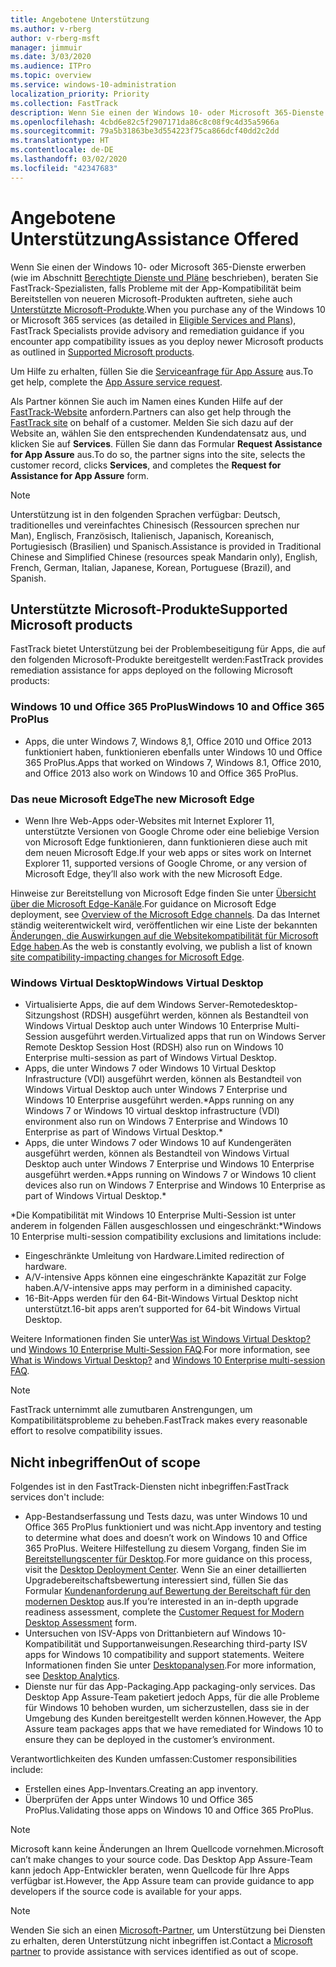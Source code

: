 ```yaml
---
title: Angebotene Unterstützung
ms.author: v-rberg
author: v-rberg-msft
manager: jimmuir
ms.date: 3/03/2020
ms.audience: ITPro
ms.topic: overview
ms.service: windows-10-administration
localization_priority: Priority
ms.collection: FastTrack
description: Wenn Sie einen der Windows 10- oder Microsoft 365-Dienste erwerben, zeigen Ihnen FastTrack-Spezialisten, wie Sie auf Windows 10 und Office 365 ProPlus bereitstellen und ohne zusätzliche Kosten (mit einem berechtigenden Abonnement) auf dem neuesten Stand bleiben.
ms.openlocfilehash: 4cbd6e82c5f2907171da86c8c08f9c4d35a5966a
ms.sourcegitcommit: 79a5b31863be3d554223f75ca866dcf40dd2c2dd
ms.translationtype: HT
ms.contentlocale: de-DE
ms.lasthandoff: 03/02/2020
ms.locfileid: "42347683"
---
```

# <a name="assistance-offered"></a><span data-ttu-id="356e0-103">Angebotene Unterstützung</span><span class="sxs-lookup"><span data-stu-id="356e0-103">Assistance Offered</span></span>  

<span data-ttu-id="356e0-104">Wenn Sie einen der Windows 10- oder Microsoft 365-Dienste erwerben (wie im Abschnitt [Berechtigte Dienste und Pläne](M365-eligible-services-and-plans.md) beschrieben), beraten Sie FastTrack-Spezialisten, falls Probleme mit der App-Kompatibilität beim Bereitstellen von neueren Microsoft-Produkten auftreten, siehe auch [Unterstützte Microsoft-Produkte](#supported-microsoft-products).</span><span class="sxs-lookup"><span data-stu-id="356e0-104">When you purchase any of the Windows 10 or Microsoft 365 services (as detailed in [Eligible Services and Plans](M365-eligible-services-and-plans.md)), FastTrack Specialists provide advisory and remediation guidance if you encounter app compatibility issues as you deploy newer Microsoft products as outlined in [Supported Microsoft products](#supported-microsoft-products).</span></span>

<span data-ttu-id="356e0-105">Um Hilfe zu erhalten, füllen Sie die [Serviceanfrage für App Assure](https://go.microsoft.com/fwlink/?linkid=2022721) aus.</span><span class="sxs-lookup"><span data-stu-id="356e0-105">To get help, complete the [App Assure service request](https://go.microsoft.com/fwlink/?linkid=2022721).</span></span>

<span data-ttu-id="356e0-106">Als Partner können Sie auch im Namen eines Kunden Hilfe auf der [FastTrack-Website](https://go.microsoft.com/fwlink/?linkid=780698) anfordern.</span><span class="sxs-lookup"><span data-stu-id="356e0-106">Partners can also get help through the [FastTrack site](https://go.microsoft.com/fwlink/?linkid=780698) on behalf of a customer.</span></span> <span data-ttu-id="356e0-107">Melden Sie sich dazu auf der Website an, wählen Sie den entsprechenden Kundendatensatz aus, und klicken Sie auf **Services**. Füllen Sie dann das Formular **Request Assistance for App Assure** aus.</span><span class="sxs-lookup"><span data-stu-id="356e0-107">To do so, the partner signs into the site, selects the customer record, clicks **Services**, and completes the **Request for Assistance for App Assure** form.</span></span>

> [!NOTE]
> <span data-ttu-id="356e0-108">Unterstützung ist in den folgenden Sprachen verfügbar: Deutsch, traditionelles und vereinfachtes Chinesisch (Ressourcen sprechen nur Man), Englisch, Französisch, Italienisch, Japanisch, Koreanisch, Portugiesisch (Brasilien) und Spanisch.</span><span class="sxs-lookup"><span data-stu-id="356e0-108">Assistance is provided in Traditional Chinese and Simplified Chinese (resources speak Mandarin only), English, French, German, Italian, Japanese, Korean, Portuguese (Brazil), and Spanish.</span></span> 

## <a name="supported-microsoft-products"></a><span data-ttu-id="356e0-109">Unterstützte Microsoft-Produkte</span><span class="sxs-lookup"><span data-stu-id="356e0-109">Supported Microsoft products</span></span>

<span data-ttu-id="356e0-110">FastTrack bietet Unterstützung bei der Problembeseitigung für Apps, die auf den folgenden Microsoft-Produkte bereitgestellt werden:</span><span class="sxs-lookup"><span data-stu-id="356e0-110">FastTrack provides remediation assistance for apps deployed on the following Microsoft products:</span></span>

### <a name="windows-10-and-office-365-proplus"></a><span data-ttu-id="356e0-111">Windows 10 und Office 365 ProPlus</span><span class="sxs-lookup"><span data-stu-id="356e0-111">Windows 10 and Office 365 ProPlus</span></span>

- <span data-ttu-id="356e0-112">Apps, die unter Windows 7, Windows 8,1, Office 2010 und Office 2013 funktioniert haben, funktionieren ebenfalls unter Windows 10 und Office 365 ProPlus.</span><span class="sxs-lookup"><span data-stu-id="356e0-112">Apps that worked on Windows 7, Windows 8.1, Office 2010, and Office 2013 also work on Windows 10 and Office 365 ProPlus.</span></span>

### <a name="the-new-microsoft-edge"></a><span data-ttu-id="356e0-113">Das neue Microsoft Edge</span><span class="sxs-lookup"><span data-stu-id="356e0-113">The new Microsoft Edge</span></span>

- <span data-ttu-id="356e0-114">Wenn Ihre Web-Apps oder-Websites mit Internet Explorer 11, unterstützte Versionen von Google Chrome oder eine beliebige Version von Microsoft Edge funktionieren, dann funktionieren diese auch mit dem neuen Microsoft Edge.</span><span class="sxs-lookup"><span data-stu-id="356e0-114">If your web apps or sites work on Internet Explorer 11, supported versions of Google Chrome, or any version of Microsoft Edge, they’ll also work with the new Microsoft Edge.</span></span>

<span data-ttu-id="356e0-115">Hinweise zur Bereitstellung von Microsoft Edge finden Sie unter [Übersicht über die Microsoft Edge-Kanäle](https://docs.microsoft.com/DeployEdge/microsoft-edge-channels).</span><span class="sxs-lookup"><span data-stu-id="356e0-115">For guidance on Microsoft Edge deployment, see [Overview of the Microsoft Edge channels](https://docs.microsoft.com/DeployEdge/microsoft-edge-channels).</span></span> <span data-ttu-id="356e0-116">Da das Internet ständig weiterentwickelt wird, veröffentlichen wir eine Liste der bekannten [Änderungen, die Auswirkungen auf die Websitekompatibilität für Microsoft Edge haben](https://docs.microsoft.com/microsoft-edge/web-platform/site-impacting-changes).</span><span class="sxs-lookup"><span data-stu-id="356e0-116">As the web is constantly evolving, we publish a list of known [site compatibility-impacting changes for Microsoft Edge](https://docs.microsoft.com/microsoft-edge/web-platform/site-impacting-changes).</span></span>

### <a name="windows-virtual-desktop"></a><span data-ttu-id="356e0-117">Windows Virtual Desktop</span><span class="sxs-lookup"><span data-stu-id="356e0-117">Windows Virtual Desktop</span></span>

- <span data-ttu-id="356e0-118">Virtualisierte Apps, die auf dem Windows Server-Remotedesktop-Sitzungshost (RDSH) ausgeführt werden, können als Bestandteil von Windows Virtual Desktop auch unter Windows 10 Enterprise Multi-Session ausgeführt werden.</span><span class="sxs-lookup"><span data-stu-id="356e0-118">Virtualized apps that run on Windows Server Remote Desktop Session Host (RDSH) also run on Windows 10 Enterprise multi-session as part of Windows Virtual Desktop.</span></span>
- <span data-ttu-id="356e0-119">Apps, die unter Windows 7 oder Windows 10 Virtual Desktop Infrastructure (VDI) ausgeführt werden, können als Bestandteil von Windows Virtual Desktop auch unter Windows 7 Enterprise und Windows 10 Enterprise ausgeführt werden.\*</span><span class="sxs-lookup"><span data-stu-id="356e0-119">Apps running on any Windows 7 or Windows 10 virtual desktop infrastructure (VDI) environment also run on Windows 7 Enterprise and Windows 10 Enterprise as part of Windows Virtual Desktop.\*</span></span>
- <span data-ttu-id="356e0-120">Apps, die unter Windows 7 oder Windows 10 auf Kundengeräten ausgeführt werden, können als Bestandteil von Windows Virtual Desktop auch unter Windows 7 Enterprise und Windows 10 Enterprise ausgeführt werden.\*</span><span class="sxs-lookup"><span data-stu-id="356e0-120">Apps running on Windows 7 or Windows 10 client devices also run on Windows 7 Enterprise and Windows 10 Enterprise as part of Windows Virtual Desktop.\*</span></span>

<span data-ttu-id="356e0-121">\*Die Kompatibilität mit Windows 10 Enterprise Multi-Session ist unter anderem in folgenden Fällen ausgeschlossen und eingeschränkt:</span><span class="sxs-lookup"><span data-stu-id="356e0-121">\*Windows 10 Enterprise multi-session compatibility exclusions and limitations include:</span></span>
- <span data-ttu-id="356e0-122">Eingeschränkte Umleitung von Hardware.</span><span class="sxs-lookup"><span data-stu-id="356e0-122">Limited redirection of hardware.</span></span>
- <span data-ttu-id="356e0-123">A/V-intensive Apps können eine eingeschränkte Kapazität zur Folge haben.</span><span class="sxs-lookup"><span data-stu-id="356e0-123">A/V-intensive apps may perform in a diminished capacity.</span></span>
- <span data-ttu-id="356e0-124">16-Bit-Apps werden für den 64-Bit-Windows Virtual Desktop nicht unterstützt.</span><span class="sxs-lookup"><span data-stu-id="356e0-124">16-bit apps aren’t supported for 64-bit Windows Virtual Desktop.</span></span>

<span data-ttu-id="356e0-125">Weitere Informationen finden Sie unter[Was ist Windows Virtual Desktop?](https://docs.microsoft.com/azure/virtual-desktop/overview) und [Windows 10 Enterprise Multi-Session FAQ](https://docs.microsoft.com/azure/virtual-desktop/windows-10-multisession-faq).</span><span class="sxs-lookup"><span data-stu-id="356e0-125">For more information, see [What is Windows Virtual Desktop?](https://docs.microsoft.com/azure/virtual-desktop/overview) and [Windows 10 Enterprise multi-session FAQ](https://docs.microsoft.com/azure/virtual-desktop/windows-10-multisession-faq).</span></span>

> [!NOTE]
> <span data-ttu-id="356e0-126">FastTrack unternimmt alle zumutbaren Anstrengungen, um Kompatibilitätsprobleme zu beheben.</span><span class="sxs-lookup"><span data-stu-id="356e0-126">FastTrack makes every reasonable effort to resolve compatibility issues.</span></span> 

## <a name="out-of-scope"></a><span data-ttu-id="356e0-127">Nicht inbegriffen</span><span class="sxs-lookup"><span data-stu-id="356e0-127">Out of scope</span></span>

<span data-ttu-id="356e0-128">Folgendes ist in den FastTrack-Diensten nicht inbegriffen:</span><span class="sxs-lookup"><span data-stu-id="356e0-128">FastTrack services don't include:</span></span>
- <span data-ttu-id="356e0-129">App-Bestandserfassung und Tests dazu, was unter Windows 10 und Office 365 ProPlus funktioniert und was nicht.</span><span class="sxs-lookup"><span data-stu-id="356e0-129">App inventory and testing to determine what does and doesn’t work on Windows 10 and Office 365 ProPlus.</span></span> <span data-ttu-id="356e0-130">Weitere Hilfestellung zu diesem Vorgang, finden Sie im [Bereitstellungscenter für Desktop](https://go.microsoft.com/fwlink/?linkid=2080140).</span><span class="sxs-lookup"><span data-stu-id="356e0-130">For more guidance on this process, visit the [Desktop Deployment Center](https://go.microsoft.com/fwlink/?linkid=2080140).</span></span> <span data-ttu-id="356e0-131">Wenn Sie an einer detaillierten Upgradebereitschaftsbewertung interessiert sind, füllen Sie das Formular [Kundenanforderung auf Bewertung der Bereitschaft für den modernen Desktop](https://go.microsoft.com/fwlink/?linkid=2053818) aus.</span><span class="sxs-lookup"><span data-stu-id="356e0-131">If you’re interested in an in-depth upgrade readiness assessment, complete the [Customer Request for Modern Desktop Assessment](https://go.microsoft.com/fwlink/?linkid=2053818) form.</span></span>
- <span data-ttu-id="356e0-132">Untersuchen von ISV-Apps von Drittanbietern auf Windows 10-Kompatibilität und Supportanweisungen.</span><span class="sxs-lookup"><span data-stu-id="356e0-132">Researching third-party ISV apps for Windows 10 compatibility and support statements.</span></span> <span data-ttu-id="356e0-133">Weitere Informationen finden Sie unter [Desktopanalysen](https://docs.microsoft.com/sccm/desktop-analytics/overview).</span><span class="sxs-lookup"><span data-stu-id="356e0-133">For more information, see [Desktop Analytics](https://docs.microsoft.com/sccm/desktop-analytics/overview).</span></span>
- <span data-ttu-id="356e0-134">Dienste nur für das App-Packaging.</span><span class="sxs-lookup"><span data-stu-id="356e0-134">App packaging-only services.</span></span> <span data-ttu-id="356e0-135">Das Desktop App Assure-Team paketiert jedoch Apps, für die alle Probleme für Windows 10 behoben wurden, um sicherzustellen, dass sie in der Umgebung des Kunden bereitgestellt werden können.</span><span class="sxs-lookup"><span data-stu-id="356e0-135">However, the App Assure team packages apps that we have remediated for Windows 10 to ensure they can be deployed in the customer’s environment.</span></span>

<span data-ttu-id="356e0-136">Verantwortlichkeiten des Kunden umfassen:</span><span class="sxs-lookup"><span data-stu-id="356e0-136">Customer responsibilities include:</span></span>
- <span data-ttu-id="356e0-137">Erstellen eines App-Inventars.</span><span class="sxs-lookup"><span data-stu-id="356e0-137">Creating an app inventory.</span></span>
- <span data-ttu-id="356e0-138">Überprüfen der Apps unter Windows 10 und Office 365 ProPlus.</span><span class="sxs-lookup"><span data-stu-id="356e0-138">Validating those apps on Windows 10 and Office 365 ProPlus.</span></span>

> [!NOTE]
> <span data-ttu-id="356e0-139">Microsoft kann keine Änderungen an Ihrem Quellcode vornehmen.</span><span class="sxs-lookup"><span data-stu-id="356e0-139">Microsoft can’t make changes to your source code.</span></span> <span data-ttu-id="356e0-140">Das Desktop App Assure-Team kann jedoch App-Entwickler beraten, wenn Quellcode für Ihre Apps verfügbar ist.</span><span class="sxs-lookup"><span data-stu-id="356e0-140">However, the App Assure team can provide guidance to app developers if the source code is available for your apps.</span></span>

> [!NOTE]
> <span data-ttu-id="356e0-141">Wenden Sie sich an einen [Microsoft-Partner](https://go.microsoft.com/fwlink/?linkid=2080150), um Unterstützung bei Diensten zu erhalten, deren Unterstützung nicht inbegriffen ist.</span><span class="sxs-lookup"><span data-stu-id="356e0-141">Contact a [Microsoft partner](https://go.microsoft.com/fwlink/?linkid=2080150) to provide assistance with services identified as out of scope.</span></span>
